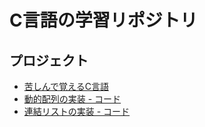 # C言語の学習リポジトリ

## プロジェクト
- [苦しんで覚えるC言語](./clang.md)
- [動的配列の実装 - コード](./vector.c)
- [連結リストの実装 - コード](./linked_list.c)